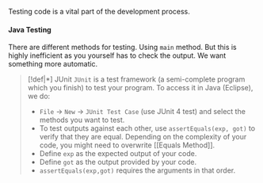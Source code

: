 Testing code is a vital part of the development process. 

#### Java Testing
There are different methods for testing. Using `main` method. But this is highly inefficient as you yourself has to check the output. We want something more automatic. 

>[!def|*] JUnit
>`JUnit` is a test framework (a semi-complete program which you finish) to test your program. To access it in Java (Eclipse), we do:
>- `File` $\rightarrow$ `New` $\rightarrow$ `JUnit Test Case` (use JUnit 4 test) and select the methods you want to test.
>- To test outputs against each other, use `assertEquals(exp, got)` to verify that they are equal. Depending on the complexity of your code, you might need to overwrite [[Equals Method]]. 
>- Define `exp` as the expected output of your code.
>- Define `got` as the output provided by your code.
>- `assertEquals(exp,got)` requires the arguments in that order.